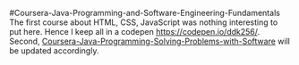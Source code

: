#Coursera-Java-Programming-and-Software-Engineering-Fundamentals
The first course about HTML, CSS, JavaScript was nothing interesting to put here. Hence I keep all in a codepen https://codepen.io/ddk256/.
Second, [Coursera-Java-Programming-Solving-Problems-with-Software](Coursera-Java-Programming-and-Software-Engineering-Fundamentals/Coursera-Java-Programming-Solving-Problems-with-Software) will be updated accordingly.
